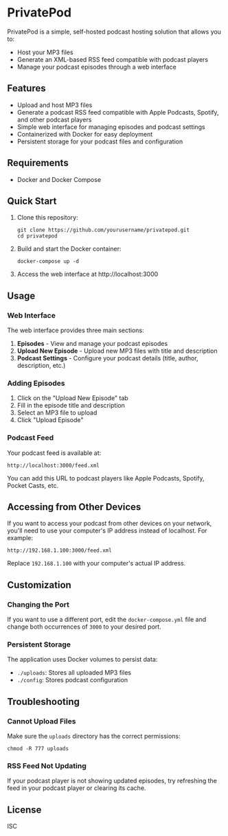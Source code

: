 # PrivatePod

PrivatePod is a simple, self-hosted podcast hosting solution that allows you to:

- Host your MP3 files
- Generate an XML-based RSS feed compatible with podcast players
- Manage your podcast episodes through a web interface

## Features

- Upload and host MP3 files
- Generate a podcast RSS feed compatible with Apple Podcasts, Spotify, and other podcast players
- Simple web interface for managing episodes and podcast settings
- Containerized with Docker for easy deployment
- Persistent storage for your podcast files and configuration

## Requirements

- Docker and Docker Compose

## Quick Start

1. Clone this repository:
   ```
   git clone https://github.com/yourusername/privatepod.git
   cd privatepod
   ```

2. Build and start the Docker container:
   ```
   docker-compose up -d
   ```

3. Access the web interface at http://localhost:3000

## Usage

### Web Interface

The web interface provides three main sections:

1. **Episodes** - View and manage your podcast episodes
2. **Upload New Episode** - Upload new MP3 files with title and description
3. **Podcast Settings** - Configure your podcast details (title, author, description, etc.)

### Adding Episodes

1. Click on the "Upload New Episode" tab
2. Fill in the episode title and description
3. Select an MP3 file to upload
4. Click "Upload Episode"

### Podcast Feed

Your podcast feed is available at:
```
http://localhost:3000/feed.xml
```

You can add this URL to podcast players like Apple Podcasts, Spotify, Pocket Casts, etc.

## Accessing from Other Devices

If you want to access your podcast from other devices on your network, you'll need to use your computer's IP address instead of localhost. For example:

```
http://192.168.1.100:3000/feed.xml
```

Replace `192.168.1.100` with your computer's actual IP address.

## Customization

### Changing the Port

If you want to use a different port, edit the `docker-compose.yml` file and change both occurrences of `3000` to your desired port.

### Persistent Storage

The application uses Docker volumes to persist data:

- `./uploads`: Stores all uploaded MP3 files
- `./config`: Stores podcast configuration

## Troubleshooting

### Cannot Upload Files

Make sure the `uploads` directory has the correct permissions:

```
chmod -R 777 uploads
```

### RSS Feed Not Updating

If your podcast player is not showing updated episodes, try refreshing the feed in your podcast player or clearing its cache.

## License

ISC
